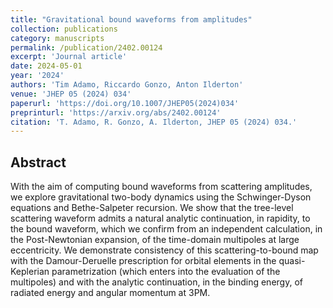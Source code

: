 ```yaml
---
title: "Gravitational bound waveforms from amplitudes"
collection: publications
category: manuscripts
permalink: /publication/2402.00124
excerpt: 'Journal article'
date: 2024-05-01
year: '2024'
authors: 'Tim Adamo, Riccardo Gonzo, Anton Ilderton'
venue: 'JHEP 05 (2024) 034'
paperurl: 'https://doi.org/10.1007/JHEP05(2024)034'
preprinturl: 'https://arxiv.org/abs/2402.00124'
citation: 'T. Adamo, R. Gonzo, A. Ilderton, JHEP 05 (2024) 034.'
---
```


## Abstract
With the aim of computing bound waveforms from scattering amplitudes, we explore gravitational two-body dynamics using the Schwinger-Dyson equations and Bethe-Salpeter recursion. We show that the tree-level scattering waveform admits a natural analytic continuation, in rapidity, to the bound waveform, which we confirm from an independent calculation, in the Post-Newtonian expansion, of the time-domain multipoles at large eccentricity. We demonstrate consistency of this scattering-to-bound map with the Damour-Deruelle prescription for orbital elements in the quasi-Keplerian parametrization (which enters into the evaluation of the multipoles) and with the analytic continuation, in the binding energy, of radiated energy and angular momentum at 3PM. 
